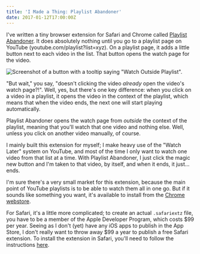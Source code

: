 ```yaml
---
title: 'I Made a Thing: Playlist Abandoner'
date: 2017-01-12T17:00:00Z
---
```


I've written a tiny browser extension for Safari and Chrome called
[Playlist Abandoner](https://github.com/olivvysaur/PlaylistAbandoner). It does
absolutely nothing until you go to a playlist page on YouTube
(youtube.com/playlist?list=xyz). On a playlist page, it adds a little button
next to each video in the list. That button opens the watch page for the video.

![Screenshot of a button with a tooltip saying "Watch Outside Playlist".](/img/2017-01-playlist-abandoner.png)

"But wait," you say, "doesn't clicking the video _already_ open the video's
watch page?!". Well, yes, but there's one key difference: when you click on a
video in a playlist, it opens the video in the context of the playlist, which
means that when the video ends, the next one will start playing automatically.

Playlist Abandoner opens the watch page from _outside_ the context of the
playlist, meaning that you'll watch that one video and nothing else. Well,
unless you click on another video manually, of course.

I mainly built this extension for myself; I make heavy use of the "Watch Later"
system on YouTube, and most of the time I only want to watch one video from that
list at a time. With Playlist Abandoner, I just click the magic new button and
I'm taken to that video, by itself, and when it ends, it just… ends.

I'm sure there's a very small market for this extension, because the main point
of YouTube playlists is to be able to watch them all in one go. But if it sounds
like something you want, it's available to install from the
[Chrome webstore](https://chrome.google.com/webstore/detail/playlist-abandoner/bofdplnnckbbkffmkpmndfljedbldafo).

For Safari, it's a little more complicated; to create an actual `.safariextz`
file, you have to be a member of the Apple Developer Program, which costs $99
per year. Seeing as I don't (yet) have any iOS apps to publish in the App Store,
I don't really want to throw away $99 a year to publish a free Safari extension.
To install the extension in Safari, you'll need to follow the instructions
[here](https://github.com/olivvysaur/PlaylistAbandoner).
